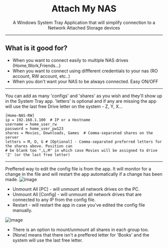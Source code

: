 <h1 align="center">Attach My NAS</h1>
<p align="center">A Windows System Tray Application that will simplify connection to a Network Attached Storage devices </p>
<hr>

## What is it good for?

-   When you want to connect easily to multiple NAS drives (Home,Work,Friends...)
-   When you want to connect using diffferent credentials to your nas (RO account, RW account, etc..)
-   When you don't want your NAS to be always connected. Easy ON/OFF
  
<hr>

You can add as many 'configs' and 'shares' as you wish and they'll show up in the System Tray app.
'letters' is optional and if any are missing the app will use the last free Drive letter on the system - Z, Y, X... 

```
[Home-NAS-RW]
ip = 192.168.1.100  # IP or a Hostname
username = home_user_rw
password = home_user_pw123
shares = Movies, Downloads, Games  # Comma-separated shares on the server
letters = M, D, G # [Optional] - Comma-separated preferred letters for the shares above. Position can
# be blank too ",L,M" in which case Movies will be assigned to drive 'Z' (or the last free letter)
```

<hr>

Preffered way to edit the config file is from the app. It will monitor for a change in the file and will restart the app automatically if a change has been made.
![image](https://github.com/Yordanofff/AttachMyNAS/assets/57867535/53cb6367-053f-466b-9128-3c1b7210341c)

-  Unmount All [PC] - will unmount all network drives on the PC. 
-  Unmount All [Config] - will unmount all network drives that are connected to any IP from the config file.
-  Restart - will restart the app in case you've edited the config file manually.

![image](https://github.com/Yordanofff/AttachMyNAS/assets/57867535/4b2d07b5-a6f6-427d-8b58-24d960d80bc4)

-  There is an option to mount/unmount all shares in each group too.
-  [None] means that there isn't a preffered letter for 'Books' and the system will use the last free letter.
